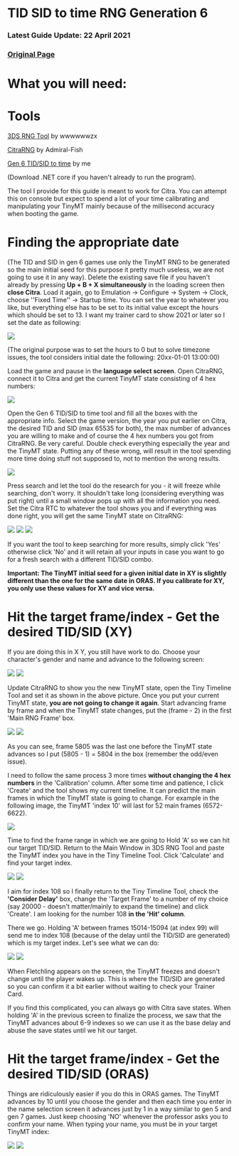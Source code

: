 # TID SID to time RNG Generation 6

### Latest Guide Update: 22 April 2021

### [Original Page](https://github.com/Bambo-Rambo/RNG-Guides/wiki/TID-SID-to-time-RNG-Generation-6)

# What you will need:

# Tools

[3DS RNG Tool](https://github.com/wwwwwwzx/3DSRNGTool/releases/tag/1.0.5) by wwwwwwzx

[CitraRNG](https://github.com/Admiral-Fish/CitraRNG/releases/tag/v3.1.0) by Admiral-Fish

[Gen 6 TID/SID to time](https://github.com/Bambo-Rambo/Gen-6-TID-SID-to-time/releases) by me

(Download .NET core if you haven't already to run the program). 

The tool I provide for this guide is meant to work for Citra. You can attempt this on console but expect to spend a lot of your time calibrating and manipulating your TinyMT mainly because of the millisecond accuracy when booting the game.

# Finding the appropriate date

(The TID and SID in gen 6 games use only the TinyMT RNG to be generated so the main initial seed for this purpose it pretty much useless, we are not going to use it in any way).
Delete the existing save file if you haven't already by pressing **Up + B + X simultaneously** in the loading screen then **close Citra**. Load it again, go to Emulation -> Configure -> System -> Clock, choose ''Fixed Time'' -> Startup time. You can set the year to whatever you like, but everything else has to be set to its initial value except the hours which should be set to 13. I want my trainer card to show 2021 or later so I set the date as following:

![](https://i.imgur.com/SsqF310.png)

(The original purpose was to set the hours to 0 but to solve timezone issues, the tool considers initial date the following: 20xx-01-01 13:00:00)

Load the game and pause in the **language select screen**. Open CitraRNG, connect it to Citra and get the current TinyMT state consisting of 4 hex numbers:

![](https://i.imgur.com/MDvhpIS.png)

Open the Gen 6 TID/SID to time tool and fill all the boxes with the appropriate info. Select the game version, the year you put earlier on Citra, the desired TID and SID (max 65535 for both), the max number of advances you are willing to make and of course the 4 hex numbers you got from CitraRNG. Be very careful. Double check everything especially the year and the TinyMT state. Putting any of these wrong, will result in the tool spending more time doing stuff not supposed to, not to mention the wrong results.

![](https://i.imgur.com/Kkz0uO6.png)

Press search and let the tool do the research for you - it will freeze while searching, don't worry. It shouldn't take long (considering everything was put right) until a small window pops up with all the information you need. Set the Citra RTC to whatever the tool shows you and if everything was done right, you will get the same TinyMT state on CitraRNG:

![](https://i.imgur.com/1YelygI.png)
![](https://i.imgur.com/Sxvnu8Y.png)
![](https://i.imgur.com/KxethvD.png)

If you want the tool to keep searching for more results, simply click 'Yes' otherwise click 'No' and it will retain all your inputs in case you want to go for a fresh search with a different TID/SID combo.

**Important: The TinyMT initial seed for a given initial date in XY is slightly different than the one for the same date in ORAS. If you calibrate for XY, you only use these values for XY and vice versa.**

# Hit the target frame/index - Get the desired TID/SID (XY)

If you are doing this in X Y, you still have work to do. Choose your character's gender and name and advance to the following screen:

![](https://i.imgur.com/vlAu9Qd.png)
![](https://i.imgur.com/PNQafHs.png)

Update CitraRNG to show you the new TinyMT state, open the Tiny Timeline Tool and set it as shown in the above picture. Once you put your current TinyMT state, **you are not going to change it again**. Start advancing frame by frame and when the TinyMT state changes, put the (frame - 2) in the first 'Main RNG Frame' box.

![](https://i.imgur.com/NwA9iJe.png)
![](https://i.imgur.com/X347Ag3.png)

As you can see, frame 5805 was the last one before the TinyMT state advances so I put (5805 - 1) = 5804 in the box (remember the odd/even issue).

I need to follow the same process 3 more times **without changing the 4 hex numbers** in the 'Calibration' column. After some time and patience, I click 'Create' and the tool shows my current timeline. It can predict the main frames in which the TinyMT state is going to change. For example in the following image, the TinyMT 'index 10' will last for 52 main frames (6572-6622).

![](https://i.imgur.com/zA3oKiw.png)

Time to find the frame range in which we are going to Hold 'A' so we can hit our target TID/SID. Return to the Main Window in 3DS RNG Tool and paste the TinyMT index you have in the Tiny Timeline Tool. Click 'Calculate' and find your target index.

![](https://i.imgur.com/id7rJwo.png)
![](https://i.imgur.com/pBd0WGp.png)

I aim for index 108 so I finally return to the Tiny Timeline Tool, check the **'Consider Delay'** box, change the 'Target Frame' to a number of my choice (say 20000 - doesn't matter/mainly to expand the timeline) and click 'Create'. I am looking for the number 108 **in the 'Hit' column**. 

There we go. Holding 'A' between frames 15014-15094 (at index 99) will send me to index 108 (because of the delay until the TID/SID are generated) which is my target index. Let's see what we can do:

![](https://i.imgur.com/U5X65wW.png)
![](https://i.imgur.com/09f1dGR.png)

When Fletchling appears on the screen, the TinyMT freezes and doesn't change until the player wakes up. This is where the TID/SID are generated so you can confirm it a bit earlier without waiting to check your Trainer Card.

If you find this complicated, you can always go with Citra save states. When holding 'A' in the previous screen to finalize the process, we saw that the TinyMT advances about 6-9 indexes so we can use it as the base delay and abuse the save states until we hit our target.

# Hit the target frame/index - Get the desired TID/SID (ORAS)

Things are ridiculously easier if you do this in ORAS games. The TinyMT advances by 10 until you choose the gender and then each time you enter in the name selection screen it advances just by 1 in a way similar to gen 5 and gen 7 games. Just keep choosing 'NO' whenever the professor asks you to confirm your name. When typing your name, you must be in your target TinyMT index:

![](https://i.imgur.com/NOqX7mQ.png)
![](https://i.imgur.com/yvoPQ8Y.png)
